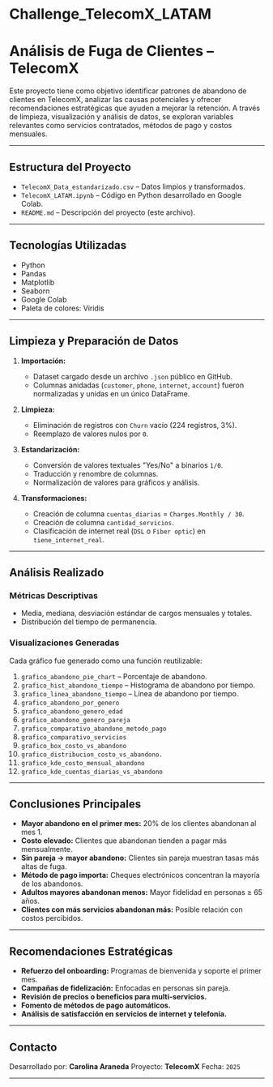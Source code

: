 # Challenge_TelecomX_LATAM

# Análisis de Fuga de Clientes – TelecomX

Este proyecto tiene como objetivo identificar patrones de abandono de clientes en TelecomX, analizar las causas potenciales y ofrecer recomendaciones estratégicas que ayuden a mejorar la retención. A través de limpieza, visualización y análisis de datos, se exploran variables relevantes como servicios contratados, métodos de pago y costos mensuales.

---

## Estructura del Proyecto

- `TelecomX_Data_estandarizado.csv` – Datos limpios y transformados.
- `TelecomX_LATAM.ipynb` – Código en Python desarrollado en Google Colab.
- `README.md` – Descripción del proyecto (este archivo).

---

## Tecnologías Utilizadas

- Python
- Pandas
- Matplotlib
- Seaborn
- Google Colab
- Paleta de colores: Viridis

---

## Limpieza y Preparación de Datos

1. **Importación:**
   - Dataset cargado desde un archivo `.json` público en GitHub.
   - Columnas anidadas (`customer`, `phone`, `internet`, `account`) fueron normalizadas y unidas en un único DataFrame.

2. **Limpieza:**
   - Eliminación de registros con `Churn` vacío (224 registros, 3%).
   - Reemplazo de valores nulos por `0`.

3. **Estandarización:**
   - Conversión de valores textuales "Yes/No" a binarios `1/0`.
   - Traducción y renombre de columnas.
   - Normalización de valores para gráficos y análisis.

4. **Transformaciones:**
   - Creación de columna `cuentas_diarias` = `Charges.Monthly / 30`.
   - Creación de columna `cantidad_servicios`.
   - Clasificación de internet real (`DSL` o `Fiber optic`) en `tiene_internet_real`.

---

## Análisis Realizado

### Métricas Descriptivas

- Media, mediana, desviación estándar de cargos mensuales y totales.
- Distribución del tiempo de permanencia.

### Visualizaciones Generadas

Cada gráfico fue generado como una función reutilizable:

1. `grafico_abandono_pie_chart` – Porcentaje de abandono.
2. `grafico_hist_abandono_tiempo` – Histograma de abandono por tiempo.
3. `grafico_linea_abandono_tiempo` – Línea de abandono por tiempo.
4. `grafico_abandono_por_genero`
5. `grafico_abandono_genero_edad`
6. `grafico_abandono_genero_pareja`
7. `grafico_comparativo_abandono_metodo_pago`
8. `grafico_comparativo_servicios`
9. `grafico_box_costo_vs_abandono`
10. `grafico_distribucion_costo_vs_abandono.`
11. `grafico_kde_costo_mensual_abandono`
12. `grafico_kde_cuentas_diarias_vs_abandono`

---

## Conclusiones Principales

- **Mayor abandono en el primer mes:** 20% de los clientes abandonan al mes 1.
- **Costo elevado:** Clientes que abandonan tienden a pagar más mensualmente.
- **Sin pareja → mayor abandono:** Clientes sin pareja muestran tasas más altas de fuga.
- **Método de pago importa:** Cheques electrónicos concentran la mayoría de los abandonos.
- **Adultos mayores abandonan menos:** Mayor fidelidad en personas ≥ 65 años.
- **Clientes con más servicios abandonan más:** Posible relación con costos percibidos.

---

## Recomendaciones Estratégicas

- **Refuerzo del onboarding:** Programas de bienvenida y soporte el primer mes.
- **Campañas de fidelización:** Enfocadas en personas sin pareja.
- **Revisión de precios o beneficios para multi-servicios.**
- **Fomento de métodos de pago automáticos.**
- **Análisis de satisfacción en servicios de internet y telefonía.**

---

## Contacto

Desarrollado por: **Carolina Araneda**
Proyecto: **TelecomX**
Fecha: `2025`

---

